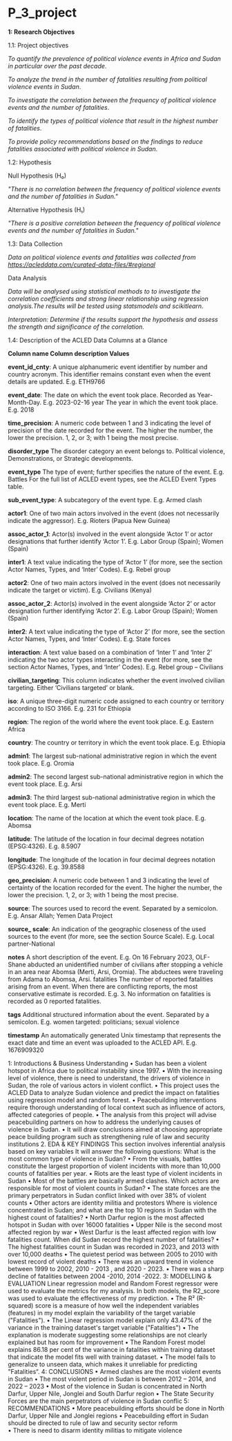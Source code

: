 # P_3_project #

**1:  Research Objectives**

1.1: Project objectives 

*To quantify the prevalence of political violence events in Africa and Sudan in particular over the past decade*.

*To analyze the trend in the number of fatalities resulting from political violence events in Sudan*.

*To investigate the correlation between the frequency of political violence events and the number of fatalities*.

*To identify the types of political violence that result in the highest number of fatalities*.

*To provide policy recommendations based on the findings to reduce fatalities associated with political violence in Sudan*.

1.2: Hypothesis

Null Hypothesis (H₀)

*"There is no correlation between the frequency of political violence events and the number of fatalities in Sudan."*

Alternative Hypothesis (H₁)

*"There is a positive correlation between the frequency of political violence events and the number of fatalities in Sudan."*


1.3: Data Collection

*Data on political violence events and fatalities was collected from https://acleddata.com/curated-data-files/#regional*

Data Analysis

*Data will be analysed using statistical methods to to investigate the correlation coefficients and strong linear relationship using regression analysis.The results will be tested using statsmodels and scikitlearn.*

*Interpretation: Determine if the results support the hypothesis and assess the strength and significance of the correlation.*


1.4: Description of the ACLED Data Columns at a Glance

  
**Column name	Column description	Values**

**event_id_cnty**:	A unique alphanumeric event identifier by number and country acronym. This identifier remains constant even when the event details are updated.	E.g. ETH9766

**event_date**:	The date on which the event took place. Recorded as Year-Month-Day. 	E.g. 2023-02-16
year	The year in which the event took place.	E.g. 2018

**time_precision**:	A numeric code between 1 and 3 indicating the level of precision of the date recorded for the event. The higher the number, the lower the precision.	1, 2, or 3; with 1 being the most precise.

**disorder_type** 	The disorder category an event belongs to.	Political violence, Demonstrations, or Strategic developments.

**event_type**	The type of event; further specifies the nature of the event.	E.g. Battles For the full list of ACLED event types, see the ACLED Event Types table.

**sub_event_type**:	A subcategory of the event type.	E.g. Armed clash 

**actor1**:	One of two main actors involved in the event (does not necessarily indicate the aggressor).	E.g. Rioters (Papua New Guinea)

**assoc_actor_1**:	Actor(s) involved in the event alongside ‘Actor 1’ or actor designations that further identify ‘Actor 1’.	E.g. Labor Group (Spain); Women (Spain)


**inter1**:	A text value indicating the type of ‘Actor 1’ (for more, see the section Actor Names, Types, and ‘Inter’ Codes).	E.g. Rebel group

**actor2**:	One of two main actors involved in the event (does not necessarily indicate the target or victim).	E.g. Civilians (Kenya)

**assoc_actor_2**: Actor(s) involved in the event alongside ‘Actor 2’ or actor designation further identifying ‘Actor 2’. 	E.g. Labor Group (Spain); Women (Spain)


**inter2**:	A text value indicating the type of ‘Actor 2’ (for more, see the section Actor Names, Types, and ‘Inter’ Codes).	E.g. State forces

**interaction**:	A text value based on a combination of ‘Inter 1’ and ‘Inter 2’ indicating the two actor types interacting in the event (for more, see the section Actor Names, Types, and ‘Inter’ Codes).	E.g. Rebel group – Civilians

**civilian_targeting**:	This column indicates whether the event involved civilian targeting. 	Either ‘Civilians targeted’ or blank.

**iso**:	A unique three-digit numeric code assigned to each country or territory according to ISO 3166.	E.g. 231 for Ethiopia

**region**:	The region of the world where the event took place.	E.g. Eastern Africa

**country**: 	The country or territory in which the event took place.	E.g. Ethiopia

**admin1**:	The largest sub-national administrative region in which the event took place.	E.g. Oromia

**admin2**:	The second largest sub-national administrative region in which the event took place.	E.g. Arsi

**admin3**:	The third largest sub-national administrative region in which the event took place.	E.g. Merti

**location**:	The name of the location at which the event took place.	E.g. Abomsa

**latitude**:	The latitude of the location in four decimal degrees notation (EPSG:4326).	E.g. 8.5907

**longitude**:	The longitude of the location in four decimal degrees notation (EPSG:4326).	E.g. 39.8588

**geo_precision**:	A numeric code between 1 and 3 indicating the level of certainty of the location recorded for the event. The higher the number, the lower the precision.	1, 2, or 3; with 1 being the most precise.

**source**:	The sources used to record the event. Separated by a semicolon.	E.g. Ansar Allah; Yemen Data Project

**source_ scale**:	An indication of the geographic closeness of the used sources to the event (for more, see the section Source Scale).	E.g. Local partner-National

**notes**	A short description of the event.	E.g. On 16 February 2023, OLF-Shane abducted an unidentified number of civilians after stopping a vehicle in an area near Abomsa (Merti, Arsi, Oromia). The abductees were traveling from Adama to Abomsa, Arsi.
fatalities	The number of reported fatalities arising from an event. When there are conflicting reports, the most conservative estimate is recorded.	E.g. 3. No information on fatalities is recorded as 0 reported fatalities.

**tags**	Additional structured information about the event. Separated by a semicolon.	E.g. women targeted: politicians; sexual violence

**timestamp**	An automatically generated Unix timestamp that represents the exact date and time an event was uploaded to the ACLED API.	E.g. 1676909320


1: Introductions & Business Understanding
•	Sudan has been a violent hotspot in Africa due to political instability since 1997.
•	With the increasing level of violence, there is need to understand, the drivers of violence in Sudan, the role of various actors in violent conflict.
•	This project uses the ACLED Data to analyze Sudan violence and predict the impact on fatalities using regression model and random forest.
•	Peacebuilding interventions require thorough understanding of local context such as influence of actors, affected categories of people.
•	The analysis from this project will advise peacebuilding partners on how to address the underlying causes of violence in Sudan.
•	It will draw conclusions aimed at choosing appropriate peace building program such as strengthening rule of law and security institutions
2. EDA & KEY FINDINGS
This section involves inferential analysis based on key variables 
 It will answer the following questions:
What is the most common type of violence in Sudan?
•	From the visuals, battles constitute the largest proportion of violent incidents with more than 10,000 counts of fatalities per year.
•	Riots are the least type of violent incidents in Sudan
•	Most of the battles are basically armed clashes.
Which actors are responsible for most of violent counts in Sudan?
•	The state forces are the primary perpetrators in Sudan conflict linked with over 38% of violent counts
•	Other actors are identity militia and protestors
Where is violence concentrated in Sudan; and what are the top 10 regions in Sudan with the highest count of fatalities?
•	North Darfur region is the most affected hotspot in Sudan with over 16000 fatalities
•	Upper Nile is the second most affected region by war
•	West Darfur is the least affected region with low fatalities count.
When did Sudan record the highest number of fatalities?
•	The highest fatalities count in Sudan was recorded in 2023, and 2013 with over 10,000 deaths
•	The quietest period was between 2005 to 2010 with lowest record of violent deaths
•	There was an upward trend in violence between 1999 to 2002, 2010 - 2013 , and 2020 - 2023.
•	There was a sharp decline of fatalities between 2004 -2010, 2014 -2022.
3: MODELLING & EVALUATION 
 Linear regression model and Random Forest regressor were used to evaluate the metrics for my analysis. In both models, the R2_score was used to evaluate the effectiveness of my prediction.
•	The R² (R-squared) score is a measure of how well the independent variables (features) in my model explain the variability of the target variable ("Fatalities").
•	The Linear regression model explain only 43.47% of the variance in the training dataset's target variable ("Fatalities")
•	The explanation is moderate suggesting some relationships are not clearly explained but has room for improvement
•	The Random Forest model explains 86.18 per cent of the variance in fatalities within training dataset that indicate the model fits well with training dataset.
•	The model fails to generalize to unseen data, which makes it unreliable for predicting "Fatalities“.
4: CONCLUSIONS
•	Armed clashes are the most violent events in Sudan
•	The most violent period in Sudan is between 2012 – 2014, and 2022 – 2023
•	Most of the violence in Sudan is concentrated in North Darfur, Upper Nile, Jonglei and South Darfur region
•	The State Security Forces are the main perpetrators of violence in Sudan conflic
5:  RECOMMENDATIONS
•	More peacebuilding efforts should be done in North Darfur, Upper Nile and Jonglei regions
•	Peacebuilding effort in Sudan should be directed to rule of law and security sector reform  
•	There is need to disarm identity militias to mitigate violence




